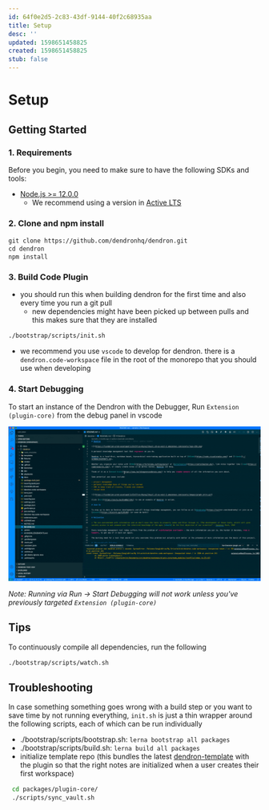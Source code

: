 ```yaml
---
id: 64f0e2d5-2c83-43df-9144-40f2c68935aa
title: Setup
desc: ''
updated: 1598651458825
created: 1598651458825
stub: false
---
```


# Setup

## Getting Started

### 1. Requirements
Before you begin, you need to make sure to have the following SDKs and tools:

- [Node.js >= 12.0.0](https://nodejs.org/download/release/latest-v10.x/)
  - We recommend using a version in [Active LTS](https://nodejs.org/en/about/releases/)

### 2. Clone and npm install
```console
git clone https://github.com/dendronhq/dendron.git
cd dendron
npm install
```

### 3. Build Code Plugin

- you should run this when building dendron for the first time and also every time you run a git pull
  - new dependencies might have been picked up between pulls and this makes sure that they are installed

```sh
./bootstrap/scripts/init.sh
```

- we recommend you use `vscode` to develop for dendron. there is a `dendron.code-workspace` file in the root of the monorepo that you should use when developing

### 4. Start Debugging

To start an instance of the Dendron with the Debugger, Run `Extension (plugin-core)` from the debug panel in vscode

![debugger](/assets/images/start_debugger.gif)

_Note: Running via Run -> Start Debugging will not work unless you've previously targeted `Extension (plugin-core)`_


## Tips

To continuously compile all dependencies, run the following

```sh
./bootstrap/scripts/watch.sh
```

## Troubleshooting

In case something something goes wrong with a build step or you want to save time by not running everything, `init.sh` is just a thin wrapper around the following scripts, each of which can be run individually

- ./bootstrap/scripts/bootstrap.sh: `lerna bootstrap all packages`
- ./bootstrap/scripts/build.sh: `lerna build all packages`
- initialize template repo (this bundles the latest [dendron-template](https://github.com/dendronhq/dendron-template) with the plugin so that the right notes are initialized when a user creates their first workspace)
```sh
 cd packages/plugin-core/
 ./scripts/sync_vault.sh
```
